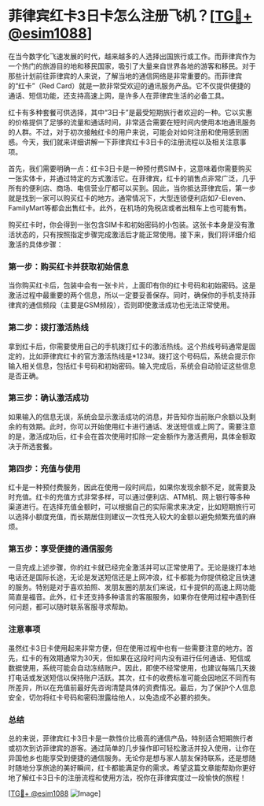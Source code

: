 # 菲律宾红卡3日卡怎么注册飞机？[[TG💪+ @esim1088](https://t.me/s/esim1088)]

在当今数字化飞速发展的时代，越来越多的人选择出国旅行或工作。而菲律宾作为一个热门的旅游目的地和移民国家，吸引了大量来自世界各地的游客和移民。对于那些计划前往菲律宾的人来说，了解当地的通信网络是非常重要的。而菲律宾的“红卡”（Red Card）就是一款非常受欢迎的通讯服务产品。它不仅提供便捷的通话、短信功能，还支持高速上网，是许多人在菲律宾生活的必备工具。

红卡有多种套餐可供选择，其中“3日卡”是最受短期旅行者欢迎的一种。它以实惠的价格提供了足够的流量和通话时间，非常适合需要在短时间内使用本地通讯服务的人群。不过，对于初次接触红卡的用户来说，可能会对如何注册和使用感到困惑。今天，我们就来详细讲解一下菲律宾红卡3日卡的注册流程以及相关注意事项。

首先，我们需要明确一点：红卡3日卡是一种预付费SIM卡，这意味着你需要购买一张实体卡，并通过特定的方式激活它。在菲律宾，红卡的销售点非常广泛，几乎所有的便利店、商场、电信营业厅都可以买到。因此，当你抵达菲律宾后，第一步就是找到一家可以购买红卡的地方。通常情况下，大型连锁便利店如7-Eleven、FamilyMart等都会出售红卡。此外，在机场的免税店或者出租车上也可能有售。

购买红卡时，你会得到一张包含SIM卡和初始密码的小包装。这张卡本身是没有激活状态的，只有按照指定步骤完成激活后才能正常使用。接下来，我们将详细介绍激活的具体步骤：

### **第一步：购买红卡并获取初始信息**
当你购买红卡后，包装中会有一张卡片，上面印有你的红卡号码和初始密码。这是激活过程中最重要的两个信息，所以一定要妥善保存。同时，确保你的手机支持菲律宾的通信频段（主要是GSM频段），否则即使激活成功也无法正常使用。

### **第二步：拨打激活热线**
拿到红卡后，你需要使用自己的手机拨打红卡的激活热线。这个热线号码通常是固定的，比如菲律宾红卡的官方激活热线是*123#。拨打这个号码后，系统会提示你输入相关信息，包括红卡号码和初始密码。输入完成后，系统会自动验证这些信息是否正确。

### **第三步：确认激活成功**
如果输入的信息无误，系统会显示激活成功的消息，并告知你当前账户余额以及剩余的有效期。此时，你可以开始使用红卡进行通话、发送短信或上网了。需要注意的是，激活成功后，红卡会在首次使用时扣除一定金额作为激活费用，具体金额取决于所选套餐。

### **第四步：充值与使用**
红卡是一种预付费服务，因此在使用一段时间后，如果你发现余额不足，就需要及时充值。红卡的充值方式非常多样，可以通过便利店、ATM机、网上银行等多种渠道进行。在选择充值金额时，可以根据自己的实际需求来决定，比如短期旅行可以选择小额度充值，而长期居住则建议一次性充入较大的金额以避免频繁充值的麻烦。

### **第五步：享受便捷的通信服务**
一旦完成上述步骤，你的红卡就已经完全激活并可以正常使用了。无论是拨打本地电话还是国际长途，无论是发送短信还是上网冲浪，红卡都能为你提供稳定且快速的服务。特别是对于喜欢拍照、发朋友圈的朋友们来说，红卡提供的高速上网功能简直是福音。此外，红卡还支持多种语言的客服服务，如果你在使用过程中遇到任何问题，都可以随时联系客服寻求帮助。

### **注意事项**
虽然红卡3日卡使用起来非常方便，但在使用过程中也有一些需要注意的地方。首先，红卡的有效期通常为30天，但如果在这段时间内没有进行任何通话、短信或数据使用，系统可能会自动冻结账户。因此，即使不经常使用，也建议每隔几天拨打电话或发送短信以保持账户活跃。其次，红卡的收费标准可能会因地区不同而有所差异，所以在充值前最好先咨询清楚具体的资费情况。最后，为了保护个人信息安全，切勿将红卡号码和密码泄露给他人，以免造成不必要的损失。

### **总结**
总的来说，菲律宾红卡3日卡是一款性价比极高的通信产品，特别适合短期旅行者或初次到访菲律宾的游客。通过简单的几步操作即可轻松激活并投入使用，让你在异国他乡也能享受到便捷的通信服务。无论你是想与家人朋友保持联系，还是想随时随地分享旅途的美好瞬间，红卡都能满足你的需求。希望这篇文章能帮助你更好地了解红卡3日卡的注册流程和使用方法，祝你在菲律宾度过一段愉快的旅程！

[[TG💪+ @esim1088](https://t.me/s/esim1088) ![Image](https://i.postimg.cc/4NQfJmqS/Snipaste-2025-05-13-00-14-12.png)]